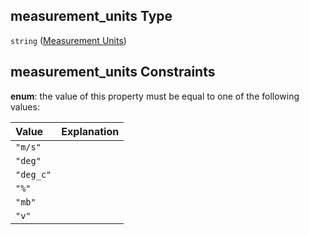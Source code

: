 ## measurement_units Type

`string` ([Measurement Units](iea43_wra_data_model-properties-measurement-location-items-properties-measurement-point-items-properties-sensor-configuration-items-properties-measurement-units.md))

## measurement_units Constraints

**enum**: the value of this property must be equal to one of the following values:

| Value     | Explanation |
| :-------- | ----------- |
| `"m/s"`   |             |
| `"deg"`   |             |
| `"deg_c"` |             |
| `"%"`     |             |
| `"mb"`    |             |
| `"v"`     |             |
